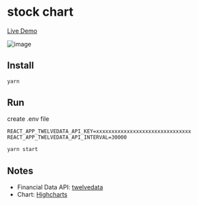 # stock chart

[Live Demo](https://seotaro.github.io/stock-chart/index.html?symbols=USD/JPY,NVDA,AAPL,MSFT,GOOG)

![image](https://github.com/seotaro/stock-chart/assets/46148606/e24550be-dade-4808-8c92-852bacbd25fb)

## Install

```bash
yarn
```

## Run

create .env file

```Dotenv
REACT_APP_TWELVEDATA_API_KEY=xxxxxxxxxxxxxxxxxxxxxxxxxxxxxxx
REACT_APP_TWELVEDATA_API_INTERVAL=30000
```

```bash
yarn start
```

## Notes

- Financial Data API: [twelvedata](https://twelvedata.com/)
- Chart: [Highcharts](https://www.highcharts.com/)
